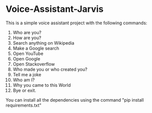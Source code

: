 # Voice-Assistant-Jarvis

This is a simple voice assistant project with the following commands:
  1. Who are you?
  2. How are you?
  3. Search anything on Wikipedia
  4. Make a Google search
  5. Open YouTube
  6. Open Google
  7. Open Stackoverflow
  8. Who made you or who created you?
  9. Tell me a joke
  10. Who am I?
  11. Why you came to this World
  12. Bye or exit.

You can install all the dependencies using the command "pip install requirements.txt"
